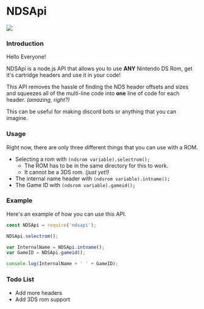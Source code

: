 # NDSApi

![](https://img.shields.io/npm/v/ndsapi.svg)

### Introduction

Hello Everyone!

NDSApi is a node.js API that allows you to use **ANY** Nintendo DS Rom, get it's cartridge headers and use it in your code!

This API removes the hassle of finding the NDS header offsets and sizes and squeezes all of the multi-line code into __**one**__ line of code for each header. *(amazing, right?)*

This can be useful for making discord bots or anything that you can imagine.

### Usage

Right now, there are only three different things that you can use with a ROM.

* Selecting a rom with `(ndsrom variable).selectrom();`
  * The ROM has to be in the same directory for this to work. 
  * It cannot be a 3DS rom. *(just yet!)*
* The internal name header with `(ndsrom variable).intname();`
* The Game ID with `(ndsrom variable).gameid();`

### Example

Here's an example of how you can use this API.

```js
const NDSApi = require('ndsapi');

NDSApi.selectrom();

var InternalName = NDSApi.intname();
var GameID = NDSApi.gameid();

console.log(InternalName + ' ' + GameID);
```

### Todo List

* Add more headers
* Add 3DS rom support
